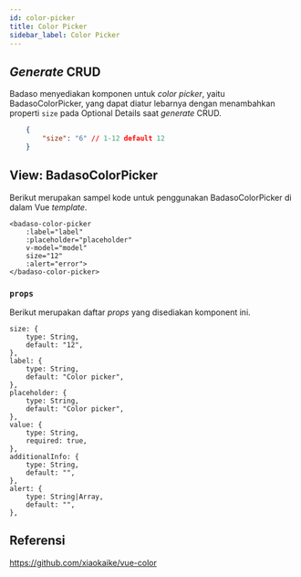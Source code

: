 ```yaml
---
id: color-picker
title: Color Picker
sidebar_label: Color Picker
---
```


## *Generate* CRUD

Badaso menyediakan komponen untuk *color picker*, yaitu BadasoColorPicker, yang dapat diatur lebarnya dengan menambahkan properti `size` pada Optional Details saat *generate* CRUD.
<!--DOCUSAURUS_CODE_TABS-->
<!--JSON-->
```JSON
    {
        "size": "6" // 1-12 default 12
    }
```
<!--END_DOCUSAURUS_CODE_TABS-->

## View: BadasoColorPicker

Berikut merupakan sampel kode untuk penggunakan BadasoColorPicker di dalam Vue *template*.
<!--DOCUSAURUS_CODE_TABS-->
<!--Vue-->
```vue
<badaso-color-picker
    :label="label"
    :placeholder="placeholder"
    v-model="model"
    size="12"
    :alert="error">
</badaso-color-picker>
```
<!--END_DOCUSAURUS_CODE_TABS-->

### ```props```

Berikut merupakan daftar *props* yang disediakan komponent ini.

```
size: {
    type: String,
    default: "12",
},
label: {
    type: String,
    default: "Color picker",
},
placeholder: {
    type: String,
    default: "Color picker",
},
value: {
    type: String,
    required: true,
},
additionalInfo: {
    type: String,
    default: "",
},
alert: {
    type: String|Array,
    default: "",
},
```

## Referensi

https://github.com/xiaokaike/vue-color